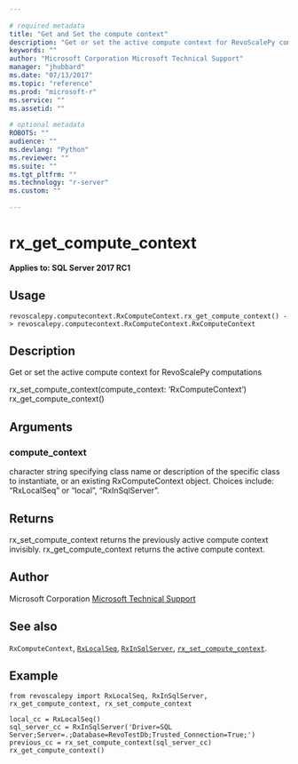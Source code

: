 ```yaml
--- 
 
# required metadata 
title: "Get and Set the compute context" 
description: "Get or set the active compute context for RevoScalePy computationsrx_set_compute_context(compute_context: ‘RxComputeContext’) rx_get_compute_context()" 
keywords: "" 
author: "Microsoft Corporation Microsoft Technical Support" 
manager: "jhubbard" 
ms.date: "07/13/2017" 
ms.topic: "reference" 
ms.prod: "microsoft-r" 
ms.service: "" 
ms.assetid: "" 
 
# optional metadata 
ROBOTS: "" 
audience: "" 
ms.devlang: "Python" 
ms.reviewer: "" 
ms.suite: "" 
ms.tgt_pltfrm: "" 
ms.technology: "r-server" 
ms.custom: "" 
 
---
```


# rx_get_compute_context


**Applies to: SQL Server 2017 RC1**


## Usage



```
revoscalepy.computecontext.RxComputeContext.rx_get_compute_context() -> revoscalepy.computecontext.RxComputeContext.RxComputeContext
```




## Description

Get or set the active compute context for RevoScalePy computations

rx_set_compute_context(compute_context: ‘RxComputeContext’)
rx_get_compute_context()


## Arguments


### compute_context

character string specifying class name or description
of the specific class to instantiate, or an existing RxComputeContext object.
Choices include: “RxLocalSeq” or “local”, “RxInSqlServer”.


## Returns

rx_set_compute_context returns the previously active compute context
invisibly. rx_get_compute_context returns the active compute context.


## Author

Microsoft Corporation [Microsoft Technical Support](https://go.microsoft.com/fwlink/?LinkID=698556&clcid=0x409)


## See also

`RxComputeContext`,
[`RxLocalSeq`](RxLocalSeq.md),
[`RxInSqlServer`](RxInSqlServer.md),
[`rx_set_compute_context`](RxComputeContext-set.md).


## Example



```
from revoscalepy import RxLocalSeq, RxInSqlServer, rx_get_compute_context, rx_set_compute_context

local_cc = RxLocalSeq()
sql_server_cc = RxInSqlServer('Driver=SQL Server;Server=.;Database=RevoTestDb;Trusted_Connection=True;')
previous_cc = rx_set_compute_context(sql_server_cc)
rx_get_compute_context()
```

